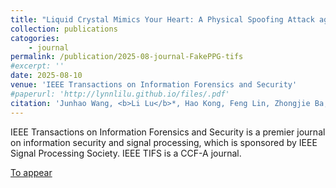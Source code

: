 ```yaml
---
title: "Liquid Crystal Mimics Your Heart: A Physical Spoofing Attack against PPG-based Systems"
collection: publications
catogories: 
    - journal
permalink: /publication/2025-08-journal-FakePPG-tifs
#excerpt: ''
date: 2025-08-10
venue: 'IEEE Transactions on Information Forensics and Security'
#paperurl: 'http://lynnlilu.github.io/files/.pdf'
citation: 'Junhao Wang, <b>Li Lu</b>*, Hao Kong, Feng Lin, Zhongjie Ba, Kui Ren. &quot;Liquid Crystal Mimics Your Heart: A Physical Spoofing Attack against PPG-based Systems.&quot; <i>IEEE Transactions on Information Forensics and Security</i>. 2025. doi: to appear.'
---
```


IEEE Transactions on Information Forensics and Security is a premier journal on information security and signal processing, which is sponsored by IEEE Signal Processing Society. IEEE TIFS is a CCF-A journal.


[To appear](https://www.doi.org/10.1109/TIFS.toappear)

